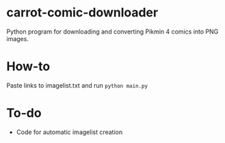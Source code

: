 # carrot-comic-downloader

Python program for downloading and converting Pikmin 4 comics into PNG images.

# How-to

Paste links to imagelist.txt and run `python main.py`

# To-do

- Code for automatic imagelist creation
